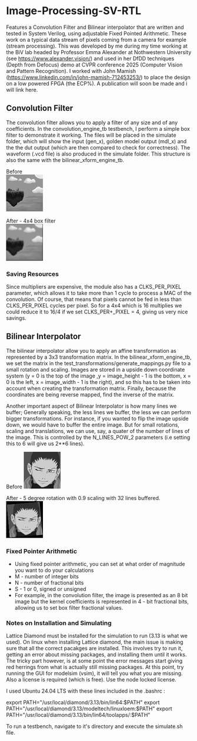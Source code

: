# Image-Processing-SV-RTL
Features a Convolution Filter and Bilinear interpolator that are written and tested in System Verilog, using adjustable Fixed Pointed Arithmetic.
These work on a typical data stream of pixels coming from a camera for example (stream processing). This was developed by me during my time working
at the BiV lab headed by Professor Emma Alexander at Nothwestern University (see https://www.alexander.vision/) and used in her DfDD 
techniques (Depth from Defocus) demo at CVPR conference 2025 (Computer Vision and Pattern Recognition). I worked with John Mamish 
(https://www.linkedin.com/in/john-mamish-712453253/) to place the design on a low powered FPGA (the ECP%). A publication will soon be made
and i will link here.

## Convolution Filter
The convolution filter allows you to apply a filter of any size and of any coefficients. In the convolution_engine_tb testbench,
I perform a simple box filter to demonstrate it working. The files will be placed in the simulate folder, which will show the
input (gen_x), golden model output (mdl_x) and the the dut output (which are then compared to check for correctness). The waveform
(.vcd file) is also produced in the simulate folder. This structure is also the same with the bilinear_xform_engine_tb.

Before  
![alt text](https://github.com/Marc103/Image-Processing-SV-RTL/blob/main/conv_gen_image_0.png)

After - 4x4 box filter  
![alt text](https://github.com/Marc103/Image-Processing-SV-RTL/blob/main/conv_dut_image_0.png)

### Saving Resources
Since multipliers are expensive, the module also has a CLKS_PER_PIXEL parameter, which allows it to take more than
1 cycle to process a MAC of the convolution. Of course, that means that pixels cannot be fed in less than
CLKS_PER_PIXEL cycles per pixel. So for a 4x4 which is 16 multiplies we could reduce it to 16/4 if we set CLKS_PER+_PIXEL = 4,
giving us very nice savings.

## Bilinear Interpolator
The bilinear interpolator allow you to apply an affine transformation as represented by a 3x3 transformation matrix.
In the bilinear_xform_engine_tb, we set the matrix in the test_transformations/generate_mappings.py file to a small 
rotation and scaling. Images are stored in a upside down coordinate system (y = 0 is the top of the image
,y = image_height - 1 is the bottom, x = 0 is the left, x = image_width - 1 is the right), and so this has to be
taken into account when creating the transformation matrix. Finally, because the coordinates are being reverse mapped,
find the inverse of the matrix.

Another important aspect of Bilinear Interpolator is how many lines we buffer; Generally speaking, the less lines we buffer,
the less we can perform bigger transformations. For instance, if you wanted to flip the image upside down, we would have to
buffer the entire image. But for small rotations, scaling and translations, we can use, say, a quater of the number of lines
of the image. This is controlled by the N_LINES_POW_2 parameters (i.e setting this to 6 will give us 2**6 lines).

Before
![alt text](https://github.com/Marc103/Image-Processing-SV-RTL/blob/main/bxform_gen_image_0.png)

After - 5 degree rotation with 0.9 scaling with 32 lines buffered.
![alt text](https://github.com/Marc103/Image-Processing-SV-RTL/blob/main/bxform_dut_image_0.png)


### Fixed Pointer Arithmetic
- Using fixed pointer arithmetic, you can set at what order of magnitude you want to do your calculations
- M - number of integer bits
- N - number of fractional bits
- S - 1 or 0, signed or unsigned
- For example, in the convolution filter, the image is presented as an 8 bit image but the kernel coefficients is represented in
  4 - bit fractional bits, allowing us to set box filter fractional values.

### Notes on Installation and Simulating
Lattice Diamond must be installed for the simulation to run (3.13 is what we used). On linux when installing Lattice diamond,
the main issue is making sure that all the correct pacakges are installed. This involves try to run it, getting an error about
missing packages, and installing them until it works. The tricky part however, is at some point the error messages start 
giving red herrings from what is actually still missing packages. At this point, try running the GUI for modelsim (vsim), it will
tell you what you are missing. Also a license is required (which is free). Use the node locked license.

I used Ubuntu 24.04 LTS with these lines included in the .bashrc :

export PATH="/usr/local/diamond/3.13/bin/lin64:$PATH"
export PATH="/usr/local/diamond/3.13/modeltech/linuxloem:$PATH"
export PATH="/usr/local/diamond/3.13/bin/lin64/toolapps/:$PATH"

To run a testbench, navigate to it's directory and execute the simulate.sh file. 
